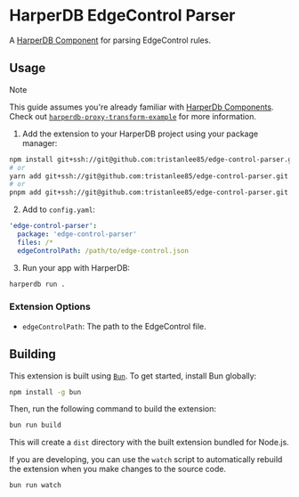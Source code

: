 # HarperDB EdgeControl Parser

A [HarperDB Component](https://docs.harperdb.io/docs/developers/components) for parsing EdgeControl rules.

## Usage

> [!NOTE]
> This guide assumes you're already familiar with [HarperDb Components](https://docs.harperdb.io/docs/developers/components). Check out [`harperdb-proxy-transform-example`](https://github.com/tristanlee85/harperdb-proxy-transform-example) for more information.

1. Add the extension to your HarperDB project using your package manager:

```sh
npm install git+ssh://git@github.com:tristanlee85/edge-control-parser.git --save
# or
yarn add git+ssh://git@github.com:tristanlee85/edge-control-parser.git
# or
pnpm add git+ssh://git@github.com:tristanlee85/edge-control-parser.git
```

2. Add to `config.yaml`:

```yaml
'edge-control-parser':
  package: 'edge-control-parser'
  files: /*
  edgeControlPath: /path/to/edge-control.json
```

3. Run your app with HarperDB:

```sh
harperdb run .
```

### Extension Options

- `edgeControlPath`: The path to the EdgeControl file.

## Building

This extension is built using [`Bun`](https://bun.sh). To get started, install Bun globally:

```sh
npm install -g bun
```

Then, run the following command to build the extension:

```sh
bun run build
```

This will create a `dist` directory with the built extension bundled for Node.js.

If you are developing, you can use the `watch` script to automatically rebuild the extension when you make changes to the source code.

```sh
bun run watch
```
